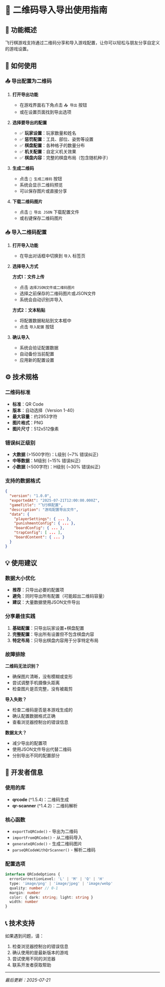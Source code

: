 # 🔲 二维码导入导出使用指南

## 📖 功能概述

飞行棋游戏支持通过二维码分享和导入游戏配置，让你可以轻松与朋友分享自定义的游戏设置。

## 🚀 如何使用

### 📤 导出配置为二维码

1. **打开导出功能**
   - 在游戏界面右下角点击 `📤 导出` 按钮
   - 或在设置页面找到导出选项

2. **选择要导出的配置**
   - ✅ **玩家设置**：玩家数量和姓名
   - ✅ **惩罚配置**：工具、部位、姿势等设置
   - ✅ **棋盘配置**：各种格子的数量分布
   - ✅ **机关配置**：自定义机关效果
   - ✅ **棋盘内容**：完整的棋盘布局（包含随机种子）

3. **生成二维码**
   - 点击 `🔲 生成二维码` 按钮
   - 系统会显示二维码预览
   - 可以保存图片或直接分享

4. **下载二维码图片**
   - 点击 `📄 导出 JSON` 下载配置文件
   - 或右键保存二维码图片

### 📥 导入二维码配置

1. **打开导入功能**
   - 在导出对话框中切换到 `导入` 标签页

2. **选择导入方式**

   **方式1：文件上传**
   - 点击 `选择JSON文件或二维码图片`
   - 选择之前保存的二维码图片或JSON文件
   - 系统会自动识别并导入

   **方式2：文本粘贴**
   - 将配置数据粘贴到文本框中
   - 点击 `导入配置` 按钮

3. **确认导入**
   - 系统会验证配置数据
   - 自动备份当前配置
   - 应用新的配置设置

## ⚙️ 技术规格

### 二维码标准

- **标准**：QR Code
- **版本**：自动选择（Version 1-40）
- **最大容量**：约2953字符
- **图片格式**：PNG
- **图片尺寸**：512x512像素

### 错误纠正级别

- **大数据** (>1500字符)：L级别 (~7% 错误纠正)
- **中等数据**：M级别 (~15% 错误纠正)
- **小数据** (<500字符)：H级别 (~30% 错误纠正)

### 支持的数据格式

```json
{
  "version": "1.0.0",
  "exportedAt": "2025-07-21T12:00:00.000Z",
  "gameTitle": "飞行棋配置",
  "description": "游戏配置导出文件",
  "data": {
    "playerSettings": { ... },
    "punishmentConfig": { ... },
    "boardConfig": { ... },
    "trapConfig": [ ... ],
    "boardContent": { ... }
  }
}
```

## 💡 使用建议

### 数据大小优化

- **推荐**：只导出必要的配置项
- **避免**：同时导出所有配置（可能超出二维码容量）
- **建议**：大量数据使用JSON文件导出

### 分享最佳实践

1. **基础配置**：只导出玩家设置+棋盘配置
2. **完整配置**：导出所有设置但不包含棋盘内容
3. **特定布局**：只导出棋盘内容用于分享特定布局

### 故障排除

**二维码无法识别？**

- 确保图片清晰，没有模糊或变形
- 尝试调整手机摄像头距离
- 检查图片是否完整，没有被裁剪

**导入失败？**

- 检查二维码是否是本游戏生成的
- 确认配置数据格式正确
- 查看浏览器控制台的错误信息

**数据太大？**

- 减少导出的配置项
- 使用JSON文件导出代替二维码
- 分别导出不同的配置部分

## 🔧 开发者信息

### 使用的库

- **qrcode** (^1.5.4)：二维码生成
- **qr-scanner** (^1.4.2)：二维码解析

### 核心函数

- `exportToQRCode()` - 导出为二维码
- `importFromQRCode()` - 从二维码导入
- `generateQRCode()` - 生成二维码图片
- `parseQRCodeWithQrScanner()` - 解析二维码

### 配置选项

```typescript
interface QRCodeOptions {
  errorCorrectionLevel: 'L' | 'M' | 'Q' | 'H'
  type: 'image/png' | 'image/jpeg' | 'image/webp'
  quality: number // 0-1
  margin: number
  color: { dark: string; light: string }
  width: number
}
```

## 📞 技术支持

如果遇到问题，请：

1. 检查浏览器控制台的错误信息
2. 确认使用的是最新版本的游戏
3. 尝试使用不同的浏览器
4. 联系开发者获取帮助

---

_最后更新：2025-07-21_
